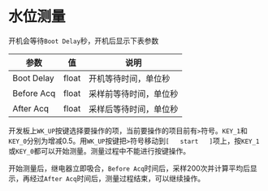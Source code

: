 # 水位测量

开机会等待`Boot Delay`秒，开机后显示下表参数

| 参数       | 值    | 说明                   |
| ---------- | ----- | ---------------------- |
| Boot Delay | float | 开机等待时间，单位秒   |
| Before Acq | float | 采样前等待时间，单位秒 |
| After Acq  | float | 采样后等待时间，单位秒 |

开发板上`WK_UP`按键选择要操作的项，当前要操作的项目前有`>`符号。`KEY_1`和`KEY_0`分别为增减0.5。用`WK_UP`按键把`>`符号移动到`[   start   ]`项上，按`KEY_1`或`KEY_0`都可以开始测量。测量过程中不能进行按键操作。

开始测量后，继电器立即吸合，`Before Acq`时间后，采样200次并计算平均后显示，再经过`After Acq`时间后，测量过程结束，可以继续操作。